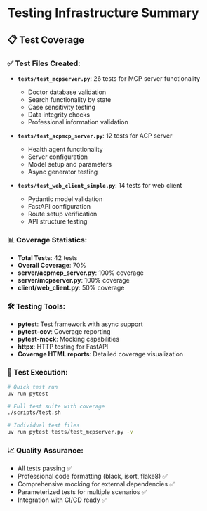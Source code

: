 # Testing Infrastructure Summary

## 📋 Test Coverage

### ✅ Test Files Created:
- **`tests/test_mcpserver.py`**: 26 tests for MCP server functionality
  - Doctor database validation
  - Search functionality by state
  - Case sensitivity testing
  - Data integrity checks
  - Professional information validation

- **`tests/test_acpmcp_server.py`**: 12 tests for ACP server
  - Health agent functionality
  - Server configuration
  - Model setup and parameters
  - Async generator testing

- **`tests/test_web_client_simple.py`**: 14 tests for web client
  - Pydantic model validation  
  - FastAPI configuration
  - Route setup verification
  - API structure testing

### 📊 Coverage Statistics:
- **Total Tests**: 42 tests
- **Overall Coverage**: 70%
- **server/acpmcp_server.py**: 100% coverage
- **server/mcpserver.py**: 100% coverage  
- **client/web_client.py**: 50% coverage

### 🛠️ Testing Tools:
- **pytest**: Test framework with async support
- **pytest-cov**: Coverage reporting
- **pytest-mock**: Mocking capabilities
- **httpx**: HTTP testing for FastAPI
- **Coverage HTML reports**: Detailed coverage visualization

### 🚀 Test Execution:
```bash
# Quick test run
uv run pytest

# Full test suite with coverage
./scripts/test.sh

# Individual test files
uv run pytest tests/test_mcpserver.py -v
```

### 📈 Quality Assurance:
- All tests passing ✅
- Professional code formatting (black, isort, flake8) ✅
- Comprehensive mocking for external dependencies ✅
- Parameterized tests for multiple scenarios ✅
- Integration with CI/CD ready ✅
